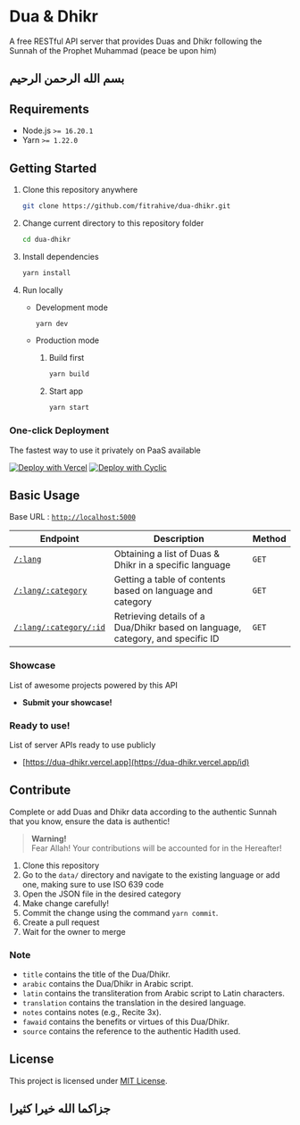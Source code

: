 # Dua & Dhikr

A free RESTful API server that provides Duas and Dhikr following the Sunnah of the Prophet Muhammad (peace be upon him)

## بسم الله الرحمن الرحيم

## Requirements

- Node.js `>= 16.20.1`
- Yarn `>= 1.22.0`

## Getting Started

1. Clone this repository anywhere

   ```bash
   git clone https://github.com/fitrahive/dua-dhikr.git
   ```

2. Change current directory to this repository folder

   ```bash
   cd dua-dhikr
   ```

3. Install dependencies

   ```bash
   yarn install
   ```

4. Run locally

   - Development mode

     ```bash
     yarn dev
     ```

   - Production mode

     1. Build first

        ```bash
        yarn build
        ```

     2. Start app

        ```bash
        yarn start
        ```

### One-click Deployment

The fastest way to use it privately on PaaS available

[![Deploy with Vercel](https://vercel.com/button)](https://vercel.com/new/clone?repository-url=https%3A%2F%2Fgithub.com%2Ffitrahive%2Fdua-dhikr%2Ftree%2Fmain)
[![Deploy with Cyclic](https://ik.imagekit.io/sooluh/cyclic.svg)](https://app.cyclic.sh/#/join/sooluh)

## Basic Usage

Base URL : [`http://localhost:5000`](https://dua-dhikr.vercel.app)

| Endpoint                                                              | Description                                                                    | Method |
| --------------------------------------------------------------------- | ------------------------------------------------------------------------------ | ------ |
| [`/:lang`](https://dua-dhikr.vercel.app/id)                           | Obtaining a list of Duas & Dhikr in a specific language                        | `GET`  |
| [`/:lang/:category`](https://dua-dhikr.vercel.app/id/daily-dua)       | Getting a table of contents based on language and category                     | `GET`  |
| [`/:lang/:category/:id`](https://dua-dhikr.vercel.app/id/daily-dua/1) | Retrieving details of a Dua/Dhikr based on language, category, and specific ID | `GET`  |

### Showcase

List of awesome projects powered by this API

- **Submit your showcase!**

### Ready to use!

List of server APIs ready to use publicly

- [https://dua-dhikr.vercel.app](https://dua-dhikr.vercel.app/id)

## Contribute

Complete or add Duas and Dhikr data according to the authentic Sunnah that you know, ensure the data is authentic!

> **Warning!**<br>
> Fear Allah! Your contributions will be accounted for in the Hereafter!

1. Clone this repository
2. Go to the `data/` directory and navigate to the existing language or add one, making sure to use ISO 639 code
3. Open the JSON file in the desired category
4. Make change carefully!
5. Commit the change using the command `yarn commit`.
6. Create a pull request
7. Wait for the owner to merge

### Note

- `title` contains the title of the Dua/Dhikr.
- `arabic` contains the Dua/Dhikr in Arabic script.
- `latin` contains the transliteration from Arabic script to Latin characters.
- `translation` contains the translation in the desired language.
- `notes` contains notes (e.g., Recite 3x).
- `fawaid` contains the benefits or virtues of this Dua/Dhikr.
- `source` contains the reference to the authentic Hadith used.

## License

This project is licensed under [MIT License](./LICENSE).<br>

## جزاكما الله خيرا كثيرا
